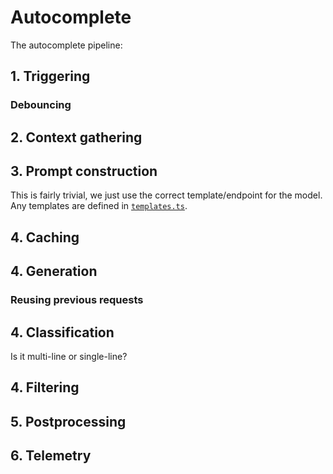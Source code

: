 # Autocomplete

The autocomplete pipeline:

## 1. Triggering

### Debouncing

## 2. Context gathering

## 3. Prompt construction

This is fairly trivial, we just use the correct template/endpoint for the model. Any templates are defined in [`templates.ts`](./templates.ts).

## 4. Caching

## 4. Generation

### Reusing previous requests

## 4. Classification

Is it multi-line or single-line?

## 4. Filtering

## 5. Postprocessing

## 6. Telemetry
